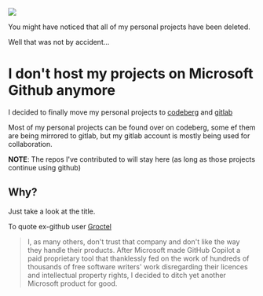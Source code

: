 ![](https://avatars.githubusercontent.com/u/46848143?v=4)

You might have noticed that all of my personal projects have been deleted.

Well that was not by accident...

# I don't host my projects on Microsoft Github anymore

I decided to finally move my personal projects to 
[codeberg](https://codeberg.org/comcloudway) and 
[gitlab](https://gitlab.com/comcloudway)

Most of my personal projects can be found over on codeberg,
some ef them are being mirrored to gitlab, but my gitlab account is mostly being used for collaboration.

**NOTE**: The repos I've contributed to will stay here (as long as those projects continue using github)

## Why?
Just take a look at the title.

To quote ex-github user [Groctel](https://github.com/Groctel)
> I, as many others, don't trust that company and don't like the way they handle their products.
> After Microsoft made GitHub Copilot a paid proprietary tool that thanklessly fed on the work of hundreds of thousands of free software writers' work disregarding their licences and intellectual property rights, I decided to ditch yet another Microsoft product for good.
